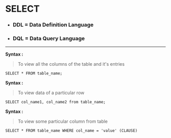 # SELECT

-   ### DDL = Data Definition Language
-   ### DQL = Data Query Language

---

**Syntax :**

> To view all the columns of the table and it's entries

```
SELECT * FROM table_name;
```

**Syntax :**

> To view data of a particular row

```
SELECT col_name1, col_name2 from table_name;
```

**Syntax :**

> To view some particular column from table

```
SELECT * FROM table_name WHERE col_name = 'value' (CLAUSE)
```
